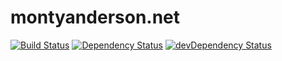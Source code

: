 # montyanderson.net

[![Build Status](https://travis-ci.org/montyanderson/montyanderson.net.svg?branch=master)](https://travis-ci.org/montyanderson/montyanderson.net)
[![Dependency Status](https://david-dm.org/montyanderson/montyanderson.net.svg)](https://david-dm.org/montyanderson/montyanderson.net)
[![devDependency Status](https://david-dm.org/montyanderson/montyanderson.net/dev-status.svg)](https://david-dm.org/montyanderson/montyanderson.net#info=devDependencies)
